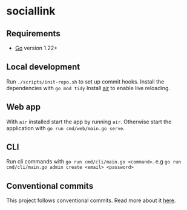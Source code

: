 # sociallink

## Requirements

 - [Go](https://go.dev/) version 1.22+

## Local development

Run `./scripts/init-repo.sh` to set up commit hooks. Install the dependencies with `go mod tidy` Install [air](https://github.com/cosmtrek/air) to enable live reloading.

## Web app

With `air` installed start the app by running `air`. Otherwise start the application with `go run cmd/web/main.go serve`.

## CLI

Run cli commands with `go run cmd/cli/main.go <command>`. e.g `go run cmd/cli/main.go admin create <email> <password>`

## Conventional commits

This project follows conventional commits. Read more about it [here](https://www.conventionalcommits.org/en/v1.0.0/).

